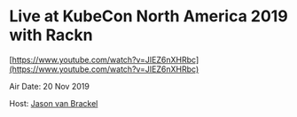# Live at KubeCon North America 2019 with Rackn

[https://www.youtube.com/watch?v=JIEZ6nXHRbc](https://www.youtube.com/watch?v=JIEZ6nXHRbc)

Air Date: 20 Nov 2019

Host: [Jason van Brackel](twitter.com/jasonvanbrackel)